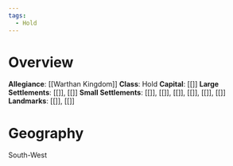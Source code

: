 ```yaml
---
tags:
  - Hold
---
```

# Overview
**Allegiance**: [[Warthan Kingdom]]
**Class**: Hold
**Capital**: [[]]
**Large Settlements**: [[]], [[]]
**Small Settlements**: [[]], [[]], [[]], [[]], [[]], [[]]
**Landmarks**: [[]], [[]]

# Geography
South-West